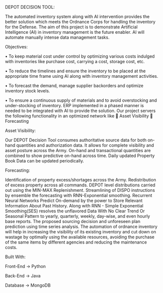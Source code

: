 DEPOT DECISION TOOL:

The automated inventory system along with AI intervention provides the better solution which meets the Ordnance Corps for handling the inventory for the Defense. The aim of this project is to demonstrate Artificial Intelligence (AI) in inventory management is the future enabler. AI will automate manually intense data management tasks.


Objectives:

• To keep material cost under control by optimizing various costs indulged with inventories like purchase cost, carrying a cost, storage cost, etc.

• To reduce the timelines and ensure the inventory to be placed at the appropriate time frame using AI along with inventory management activities.

• To forecast the demand, manage supplier backorders and optimize inventory stock levels.

• To ensure a continuous supply of materials and to avoid overstocking and under-stocking of inventory. ERP implemented in a phased manner is needed to be integrated with AI to provide the solution. Our project servers the following functionality in an optimized network like  Asset Visibility  Forecasting


Asset Visibility:

Our DEPOT Decision Tool consumes authoritative source data for both on-hand quantities and authorization data. It allows for complete visibility and asset posture across the Army. On-hand and transactional quantities are combined to show predictive on-hand across time. Daily updated Property Book Data can be updated periodically.


Forecasting:

Identification of property excess/shortages across the Army. Redistribution of excess property across all commands. DEPOT level distributions carried out using the MIN-MAX Replenishment. Streamlining of DISPO instructions by ensemble the forecasting with RNN-Exponential smoothing. Recurrent Neural Networks Predict On-demand by the power to Store Relevant Information About Past History. Along with RNN - Simple Exponential Smoothing(SES) resolves the unflavored Data With No Clear Trend Or Seasonal Pattern to yearly, quarterly, weekly, day-wise, and even hourly base reports. The proposed sourcing decision and unforeseen plan prediction using time series analysis. The automation of ordnance inventory will help in increasing the visibility of its existing inventory and cut down on wastage by optimally using the available resources, avoiding the purchase of the same items by different agencies and reducing the maintenance costs.


Built With:

Front-End -> Python

Back-End  -> Java

Database  -> MongoDB

